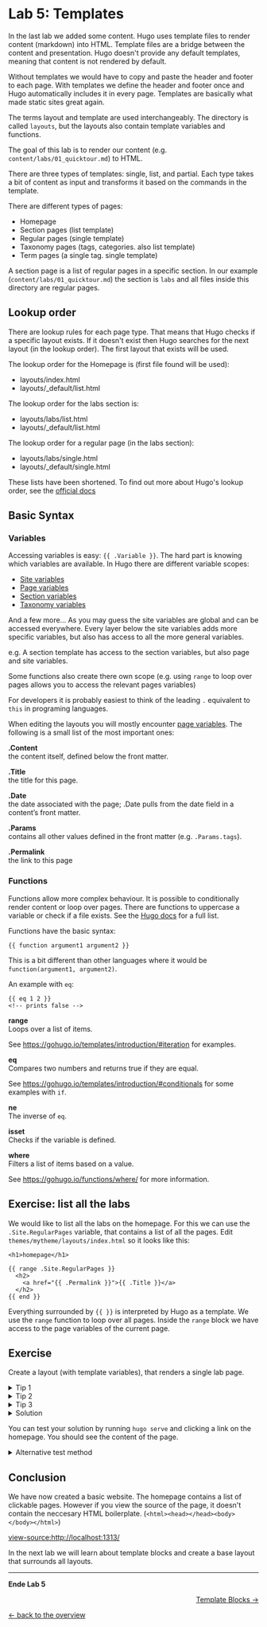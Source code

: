 # Lab 5: Templates

In the last lab we added some content. Hugo uses template files to render content (markdown) into HTML. Template files are a bridge between the content and presentation. Hugo doesn't provide any default templates, meaning that content is not rendered by default.

Without templates we would have to copy and paste the header and footer to each page. With templates we define the header and footer once and Hugo automatically includes it in every page. Templates are basically what made static sites great again.

The terms layout and template are used interchangeably. The directory is called `layouts`, but the layouts also contain template variables and functions.

The goal of this lab is to render our content (e.g. `content/labs/01_quicktour.md`) to HTML.

There are three types of templates: single, list, and partial. Each type takes a bit of content as input and transforms it based on the commands in the template.

There are different types of pages:
- Homepage
- Section pages (list template)
- Regular pages (single template)
- Taxonomy pages (tags, categories. also list template)
- Term pages (a single tag. single template)

A section page is a list of regular pages in a specific section. In our example (`content/labs/01_quicktour.md`) the section is `labs` and all files inside this directory are regular pages.

## Lookup order
There are lookup rules for each page type. That means that Hugo checks if a specific layout exists. If it doesn't exist then Hugo searches for the next layout (in the lookup order). The first layout that exists will be used.

The lookup order for the Homepage is (first file found will be used):

- layouts/index.html
- layouts/_default/list.html

The lookup order for the labs section is:

- layouts/labs/list.html
- layouts/_default/list.html

The lookup order for a regular page (in the labs section):

- layouts/labs/single.html
- layouts/_default/single.html

These lists have been shortened. To find out more about Hugo's lookup order, see the [official docs](https://gohugo.io/templates/lookup-order/)

## Basic Syntax

### Variables

Accessing variables is easy: `{{ .Variable }}`. The hard part is knowing which variables are available. In Hugo there are different variable scopes:
 - [Site variables](https://gohugo.io/variables/site/)
 - [Page variables](https://gohugo.io/variables/page/)
 - [Section variables](https://gohugo.io/variables/page/#section-variables-and-methods)
 - [Taxonomy variables](https://gohugo.io/variables/taxonomy/)

And a few more... As you may guess the site variables are global and can be accessed everywhere. Every layer below the site variables adds more specific variables, but also has access to all the more general variables.

e.g. A section template has access to the section variables, but also page and site variables.

Some functions also create there own scope (e.g. using `range` to loop over pages allows you to access the relevant pages variables)

For developers it is probably easiest to think of the leading `.` equivalent to `this` in programing languages.

When editing the layouts you will mostly encounter [page variables](https://gohugo.io/variables/page/). The following is a small list of the most important ones:

**.Content**<br>
the content itself, defined below the front matter.

**.Title**<br>
the title for this page.

**.Date**<br>
the date associated with the page; .Date pulls from the date field in a content’s front matter.

**.Params**<br>
contains all other values defined in the front matter (e.g. `.Params.tags`).

**.Permalink**<br>
the link to this page

### Functions

Functions allow more complex behaviour. It is possible to conditionally render content or loop over pages. There are functions to uppercase a variable or check if a file exists. See the [Hugo docs](https://gohugo.io/functions) for a full list.

Functions have the basic syntax:

```
{{ function argument1 argument2 }}
```
This is a bit different than other languages where it would be `function(argument1, argument2)`.

An example with `eq`:
```
{{ eq 1 2 }}
<!-- prints false -->
```

**range**<br>
Loops over a list of items.

See https://gohugo.io/templates/introduction/#iteration for examples.

**eq**<br>
Compares two numbers and returns true if they are equal.

See https://gohugo.io/templates/introduction/#conditionals for some examples with `if`.

**ne**<br>
The inverse of `eq`.

**isset**<br>
Checks if the variable is defined.

**where**<br>
Filters a list of items based on a value.

See https://gohugo.io/functions/where/ for more information.

## Exercise: list all the labs
We would like to list all the labs on the homepage. For this we can use the `.Site.RegularPages` variable, that contains a list of all the pages. Edit `themes/mytheme/layouts/index.html` so it looks like this:
```
<h1>homepage</h1>

{{ range .Site.RegularPages }}
  <h2>
    <a href="{{ .Permalink }}">{{ .Title }}</a>
  </h2>
{{ end }}
```
Everything surrounded by `{{ }}` is interpreted by Hugo as a template. We use the `range` function to loop over all pages. Inside the `range` block we have access to the page variables of the current page.

## Exercise

Create a layout (with template variables), that renders a single lab page.

<details>
  <summary>Tip 1</summary>

  Since the page is in `./content/labs` it belongs to the `labs` section.
</details>

<details>
  <summary>Tip 2</summary>

  Layouts in `./themes/mytheme/layouts/labs/` apply to the `labs` section. You can also use `./themes/mytheme/layouts/_default/`, because it is used as a default for all sections.
</details>

<details>
  <summary>Tip 3</summary>

  Since we want to render a single page, we can use `single.html`.
</details>


<details>
  <summary>Solution</summary>

  Add the following content in `./themes/mytheme/layouts/_default/single.html`:
  ```
  <h1>{{ .Title }}</h1>
  {{ .Content }}
  ```
</details>

You can test your solution by running `hugo serve` and clicking a link on the homepage. You should see the content of the page.

<details>
  <summary>Alternative test method</summary>

  ```
  $ rm -rf public
  $ hugo
  $ ls -l public/labs
  total 12
  drwxr-xr-x 2 lbischof lbischof 4096 Aug  4 12:52 01_quicktour
  -rw-r--r-- 1 lbischof lbischof    5 Aug  4 12:52 index.html
  -rw-r--r-- 1 lbischof lbischof 1104 Aug  4 12:52 index.xml
  ```
  We see that a new directory was created (`01_quicktour`). This directory contains an `index.html` file. This is done so that URLs are pretty (without `.html` suffix).
</details>

## Conclusion

We have now created a basic website. The homepage contains a list of clickable pages. However if you view the source of the page, it doesn't contain the neccesary HTML boilerplate. (`<html><head></head><body></body></html>`)

[view-source:http://localhost:1313/](view-source:http://localhost:1313/)

In the next lab we will learn about template blocks and create a base layout that surrounds all layouts.

---

**Ende Lab 5**

<p width="100px" align="right"><a href="06_template_blocks.md">Template Blocks →</a></p>

[← back to the overview](../README.md)
